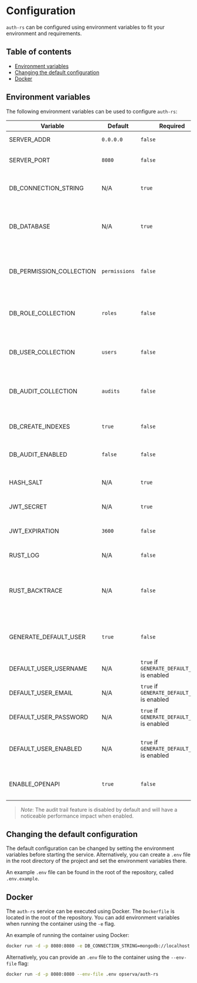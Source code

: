 # Configuration

`auth-rs` can be configured using environment variables to fit your environment and requirements.

## Table of contents

- [Environment variables](#environment-variables)
- [Changing the default configuration](#changing-the-default-configuration)
- [Docker](#docker)

## Environment variables

The following environment variables can be used to configure `auth-rs`:

| Variable                 | Default       | Required                                     | Type        | Description                                                          |
|--------------------------|---------------|----------------------------------------------|-------------|----------------------------------------------------------------------|
| SERVER_ADDR              | `0.0.0.0`     | `false`                                      | `IPAddress` | The server address                                                   |
| SERVER_PORT              | `8080`        | `false`                                      | `u16`       | The port that the server will use                                    |
| DB_CONNECTION_STRING     | N/A           | `true`                                       | `String`    | The MongoDB connection string                                        |
| DB_DATABASE              | N/A           | `true`                                       | `String`    | The MongoDB Database that will be used by `auth-rs`                  |
| DB_PERMISSION_COLLECTION | `permissions` | `false`                                      | `String`    | The collection that holds the `Permission` entities                  |
| DB_ROLE_COLLECTION       | `roles`       | `false`                                      | `String`    | The collection that holds the `Role` entities                        |
| DB_USER_COLLECTION       | `users`       | `false`                                      | `String`    | The collection that holds the `User` entities                        |
| DB_AUDIT_COLLECTION      | `audits`      | `false`                                      | `String`    | The collection that holds the `Audit` entities                       |
| DB_CREATE_INDEXES        | `true`        | `false`                                      | `bool`      | Automatically create collection indexes                              |
| DB_AUDIT_ENABLED         | `false`       | `false`                                      | `bool`      | Enable or disable audit trails                                       |
| HASH_SALT                | N/A           | `true`                                       | `String`    | The salt to use to hash passwords using `argon2`                     |
| JWT_SECRET               | N/A           | `true`                                       | `String`    | The JWT secret                                                       |
| JWT_EXPIRATION           | `3600`        | `false`                                      | `usize`     | The JWT expiration time in seconds                                   |
| RUST_LOG                 | N/A           | `false`                                      | `String`    | The default log level                                                |
| RUST_BACKTRACE           | N/A           | `false`                                      | `String`    | Controls whether or not backtraces are displayed when a panic occurs |
| GENERATE_DEFAULT_USER    | `true`        | `false`                                      | `bool`      | Sets whether a default administrator `User` should be generated      |
| DEFAULT_USER_USERNAME    | N/A           | `true` if `GENERATE_DEFAULT_USER` is enabled | `String`    | The default `User`'s username                                        |
| DEFAULT_USER_EMAIL       | N/A           | `true` if `GENERATE_DEFAULT_USER` is enabled | `String`    | The default `User`'s email address                                   |
| DEFAULT_USER_PASSWORD    | N/A           | `true` if `GENERATE_DEFAULT_USER` is enabled | `String`    | The default `User`'s password                                        |
| DEFAULT_USER_ENABLED     | N/A           | `true` if `GENERATE_DEFAULT_USER` is enabled | `bool`      | Sets whether the default user is enabled or not                      |
| ENABLE_OPENAPI           | `true`        | `false`                                      | `bool`      | Enables or disables the OpenAPI endpoint                             |

> *Note*: The audit trail feature is disabled by default and will have a noticeable performance impact when enabled.

## Changing the default configuration

The default configuration can be changed by setting the environment variables before starting the service.
Alternatively, you can create a `.env` file in the root directory of the project and set the environment variables
there.

An example `.env` file can be found in the root of the repository, called `.env.example`.

## Docker

The `auth-rs` service can be executed using Docker. The `Dockerfile` is located in the root of the repository.
You can add environment variables when running the container using the `-e` flag.

An example of running the container using Docker:

```bash
docker run -d -p 8080:8080 -e DB_CONNECTION_STRING=mongodb://localhost:27017 -e DB_DATABASE=auth-rs -e HASH_SALT=mysalt -e JWT_SECRET=mysecret -e DEFAULT_USER_USERNAME=admin -e DEFAULT_USER_EMAIL=example@codedead.com -e DEFAULT_USER_PASSWORD=secret -e DEFAULT_USER_ENABLED=true opserva/auth-rs
```

Alternatively, you can provide an `.env` file to the container using the `--env-file` flag:

```bash
docker run -d -p 8080:8080 --env-file .env opserva/auth-rs
```
